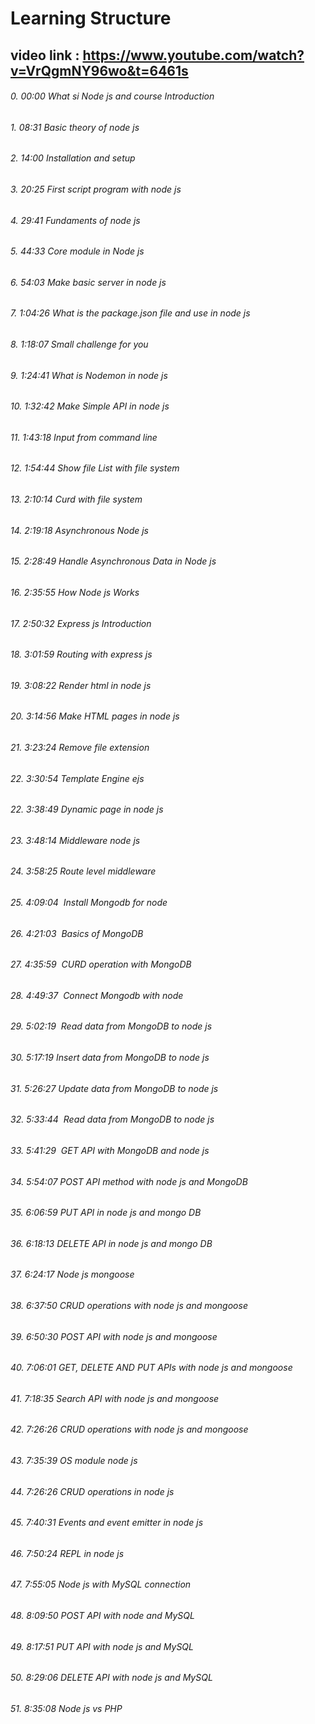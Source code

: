 # Learning Structure

## video link : https://www.youtube.com/watch?v=VrQgmNY96wo&t=6461s

###### 0. 00:00​ What si Node js and course Introduction

###### 1. 08:31​ Basic theory of node js

###### 2. 14:00​ Installation and setup

###### 3. 20:25​ First script program with node js

###### 4. 29:41​ Fundaments of node js

###### 5. 44:33​ Core module in Node js

###### 6. 54:03​ Make basic server in node js

###### 7. 1:04:26​ What is the package.json file and use in node js

###### 8. 1:18:07​ Small challenge for you

###### 9. 1:24:41​ What is Nodemon in node js

###### 10. 1:32:42​ Make Simple API in node js

###### 11. 1:43:18​ Input from command line

###### 12. 1:54:44​ Show file List with file system

###### 13. 2:10:14​ Curd with file system

###### 14. 2:19:18​ Asynchronous Node js

###### 15. 2:28:49 ​ Handle Asynchronous Data in Node js

###### 16. 2:35:55​ How Node js Works

###### 17. 2:50:32​ Express js Introduction

###### 18. 3:01:59​ Routing with express js

###### 19. 3:08:22​ Render html in node js

###### 20. 3:14:56​ Make HTML pages in node js

###### 21. 3:23:24​ Remove file extension

###### 22. 3:30:54​ Template Engine ejs

###### 22. 3:38:49​ Dynamic page in node js

###### 23. 3:48:14​ Middleware node js

###### 24. 3:58:25​ Route level middleware

###### 25. 4:09:04 ​ Install Mongodb for node

###### 26. 4:21:03 ​ Basics of MongoDB

###### 27. 4:35:59 ​ CURD operation with MongoDB

###### 28. 4:49:37 ​ Connect Mongodb with node

###### 29. 5:02:19 ​ Read data from MongoDB to node js

###### 30. 5:17:19 ​ Insert data from MongoDB to node js

###### 31. 5:26:27 ​ Update data from MongoDB to node js

###### 32. 5:33:44 ​ Read data from MongoDB to node js

###### 33. 5:41:29 ​ GET API with MongoDB and node js

###### 34. 5:54:07 ​ POST API method with node js and MongoDB

###### 35. 6:06:59 PUT API in node js and mongo DB

###### 36. 6:18:13 DELETE API in node js and mongo DB

###### 37. 6:24:17 Node js mongoose

###### 38. 6:37:50 CRUD operations with node js and mongoose

###### 39. 6:50:30 POST API with node js and mongoose

###### 40. 7:06:01 GET, DELETE AND PUT APIs with node js and mongoose

###### 41. 7:18:35 Search API with node js and mongoose

###### 42. 7:26:26 CRUD operations with node js and mongoose

###### 43. 7:35:39 OS module node js

###### 44. 7:26:26 CRUD operations in node js

###### 45. 7:40:31 Events and event emitter in node js

###### 46. 7:50:24 REPL in node js

###### 47. 7:55:05 Node js with MySQL connection

###### 48. 8:09:50 POST API with node and MySQL

###### 49. 8:17:51 PUT API with node js and MySQL

###### 50. 8:29:06 DELETE API with node js and MySQL

###### 51. 8:35:08 Node js vs PHP
